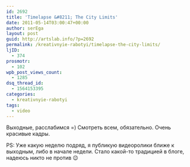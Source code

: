 ```yaml
---
id: 2692
title: 'Timelapse &#8211; The City Limits'
date: 2011-05-14T03:00:47+00:00
author: serEga
layout: post
guid: http://artslab.info/?p=2692
permalink: /kreativnyie-rabotyi/timelapse-the-city-limits/
ljID:
  - 374
prosmotr:
  - 102
wpb_post_views_count:
  - 1285
dsq_thread_id:
  - 1564153395
categories:
  - kreativnyie-rabotyi
tags:
  - video
---
```

Выходные, расслабимся =) Смотреть всем, обязательно. Очень красивые кадры.

<center>
</center>

PS: Уже какую неделю подряд, я публикую видеоролики ближе к выходным, либо в начале недели. Стало какой-то традицией в блоге, надеюсь никто не против 😉
